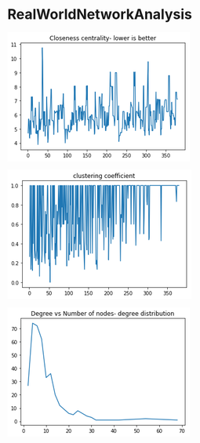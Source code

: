 # RealWorldNetworkAnalysis

![alt text](https://github.com/divanshArora/RealWorldNetworkAnalysis/blob/master/closeness-sim.png)

![alt text](https://github.com/divanshArora/RealWorldNetworkAnalysis/blob/master/clust-coeff.png)

![alt text](https://github.com/divanshArora/RealWorldNetworkAnalysis/blob/master/deg-dist.png)
